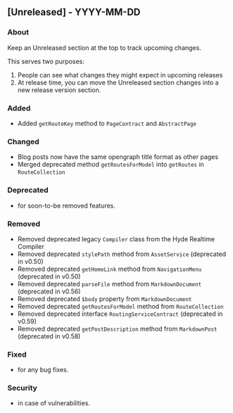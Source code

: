 ## [Unreleased] - YYYY-MM-DD

### About

Keep an Unreleased section at the top to track upcoming changes.

This serves two purposes:

1. People can see what changes they might expect in upcoming releases
2. At release time, you can move the Unreleased section changes into a new release version section.

### Added
- Added `getRouteKey` method to `PageContract` and `AbstractPage`

### Changed
- Blog posts now have the same opengraph title format as other pages
- Merged deprecated method `getRoutesForModel` into `getRoutes` in `RouteCollection`

### Deprecated
- for soon-to-be removed features.

### Removed
- Removed deprecated legacy `Compiler` class from the Hyde Realtime Compiler
- Removed deprecated `stylePath` method from `AssetService` (deprecated in v0.50)
- Removed deprecated `getHomeLink` method from `NavigationMenu` (deprecated in v0.50)
- Removed deprecated `parseFile` method from `MarkdownDocument` (deprecated in v0.56)
- Removed deprecated `$body` property from `MarkdownDocument`
- Removed deprecated `getRoutesForModel` method from `RouteCollection`
- Removed deprecated interface `RoutingServiceContract` (deprecated in v0.59)
- Removed deprecated `getPostDescription` method from `MarkdownPost` (deprecated in v0.58)

### Fixed
- for any bug fixes.

### Security
- in case of vulnerabilities.

